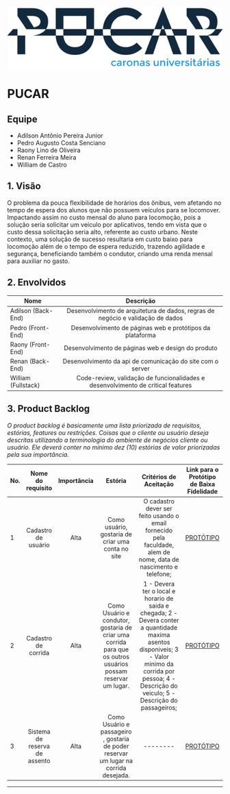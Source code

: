 ![logo.png](docs/arts/logo.png)
# PUCAR

## Equipe

* Adilson Antônio Pereira Junior
* Pedro Augusto Costa Senciano
* Raony Lino de Oliveira
* Renan Ferreira Meira
* William de Castro

## 1. Visão

O problema da pouca flexibilidade de horários dos ônibus, vem afetando no tempo de espera dos alunos que não possuem veículos para se locomover. Impactando assim no custo mensal do aluno para locomoção, pois a solução seria solicitar um veículo por aplicativos, tendo em vista que o custo dessa solicitação seria alto, referente ao custo urbano. Neste contexto, uma solução de sucesso resultaria em custo baixo para locomoção além de o tempo de espera reduzido, trazendo agilidade e segurança, beneficiando também o condutor, criando uma renda mensal para auxiliar no gasto.

## 2. Envolvidos

| Nome                      | Descrição     |
| -------------             |:-------------:|
| Adilson (Back-End)  | Desenvolvimento de arquitetura de dados, regras de negócio e validação de dados |
| Pedro (Front-End)  | Desenvolvimento de páginas web e protótipos da plataforma |
| Raony (Front-End)  | Desenvolvimento de páginas web e design do produto |
| Renan (Back-End)  | Desenvolvimento da api de comunicação do site com o server |
| William (Fullstack)  | Code-review, validação de funcionalidades e desenvolvimento de critical features |

## 3. Product Backlog

_O product backlog é basicamente uma lista priorizada de requisitos, estórias, features ou restrições. Coisas que o cliente ou usuário deseja descritas utilizando a terminologia do ambiente de negócios cliente ou usuário. Ele deverá conter no mínimo dez (10) estórias  de valor priorizadas pela sua importância._

| No. | Nome do requisito      | Importância | Estória   | Critérios de Aceitação | Link para o Protótipo de Baixa Fidelidade  |
| ----|:---------------------: |:----------: | :-------: | :--------------------: | :----------------------------------------: |
| 1  |  Cadastro de usuário | Alta | Como usuário, gostaria de criar uma conta no site | O cadastro dever ser feito usando o email fornecido pela faculdade, alem de nome, data de nascimento e telefone; | [PROTÓTIPO]("../../../../../../../../../docs/prototipos/baixa/foto.png") |
| 2  |  Cadastro de corrida | Alta | Como Usuário e condutor, gostaria de criar uma corrida para que os outros usuários possam reservar um lugar. | 1 - Devera ter o local e horario de saida e chegada; 2 - Devera conter a quantidade maxima asentos disponiveis; 3 - Valor minimo da corrida por pessoa; 4 - Descrição do veiculo; 5 - Descrição do passageiros; | [PROTÓTIPO]("../../../../../../../../../docs/prototipos/baixa/foto.png") |
| 3  |  Sistema de reserva de assento | Alta | Como Usuário e passageiro , gostaria de poder reservar um lugar na corrida desejada. | -------- | [PROTÓTIPO]("../../../../../../../../../docs/prototipos/baixa/foto.png") |

****
